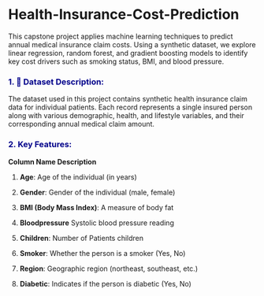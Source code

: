 # Health-Insurance-Cost-Prediction
This capstone project applies machine learning techniques to predict annual medical insurance claim costs. Using a synthetic dataset, we explore linear regression, random forest, and gradient boosting models to identify key cost drivers such as smoking status, BMI, and blood pressure.

### <font color='darkblue'> **1. 📁 Dataset Description:**</font>

The dataset used in this project contains synthetic health insurance claim data for individual patients. Each record represents a single insured person along with various demographic, health, and lifestyle variables, and their corresponding annual medical claim amount.

### <font color='darkblue'> **2. Key Features:**</font>

**Column Name	Description**

1) **Age**:	Age of the individual (in years)

2) **Gender**:	Gender of the individual (male, female)

3) **BMI (Body Mass Index)**: A measure of body fat

4) **Bloodpressure**	Systolic blood pressure reading

5) **Children**:	Number of Patients children

6) **Smoker**:	Whether the person is a smoker (Yes, No)

7) **Region**:	Geographic region (northeast, southeast, etc.)

8) **Diabetic**:	Indicates if the person is diabetic (Yes, No)
